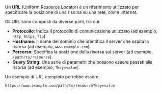 Un **URL** (Uniform Resource Locator) è un riferimento utilizzato per specificare la posizione di una risorsa su una rete, come Internet. 

Gli URL sono composti da diverse parti, tra cui:

- **Protocollo**: Indica il protocollo di comunicazione utilizzato (ad esempio, `http`, `https`, `ftp`).
- **Hostname**: Il nome del dominio che identifica il server che ospita la risorsa (ad esempio, `www.example.com`).
- **Percorso**: Specifica la posizione della risorsa sul server (ad esempio, `/path/to/resource`).
- **Query String**: Una serie di parametri che possono essere passati alla risorsa (ad esempio, `?key=value`).

Un esempio di URL completo potrebbe essere:

```VBNET
https://www.example.com/path/to/resource?key=value
```
